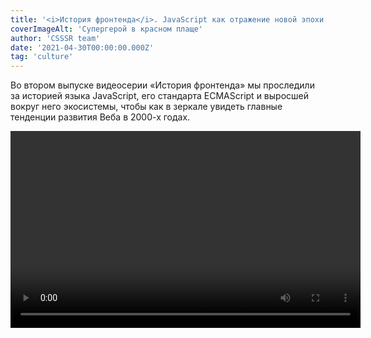 ```yaml
---
title: '<i>История фронтенда</i>. JavaScript как отражение новой эпохи'
coverImageAlt: 'Супергерой в красном плаще'
author: 'CSSSR team'
date: '2021-04-30T00:00:00.000Z'
tag: 'culture'
---
```


<Subtitle>Во втором выпуске видеосерии «История фронтенда» мы проследили за историей языка JavaScript, его стандарта ECMAScript и выросшей вокруг него экосистемы, чтобы как в зеркале увидеть главные тенденции развития Веба в 2000-х годах.</Subtitle>

<Video width="560" height="315">
  <iframe
    width="100%"
    height="100%"
    src="https://www.youtube.com/embed/sgyoKkAfGpU"
    frameborder="0"
    allow="accelerometer clipboard-write; encrypted-media; gyroscope; picture-in-picture"
    allowfullscreen
  />
</Video>

<Caption size='l'>
    Этот пост — статья-компаньон к видеоролику об истории фронтенд-разработки. Если вы его ещё не смотрели, сделайте это <a href="https://www.youtube.com/watch?v=sgyoKkAfGpU" target="_blank">сейчас</a>.
</Caption>

---

**В** 1995 г., в дикой спешке и по брифу с взаимоисключающими параграфами, был создан язык JavaScript. В следующие четверть века он отразил в своей истории весь путь развития фронтенда в целом. Сначала этот язык стал оружием в «войне браузеров» (и её заложником). Потом привёл к масштабному расколу в среде стандартизаторов — людей, которые предполагали, что все правила и механизмы Веба будут формироваться за закрытыми дверями. Одновременно он стал питательной средой для комьюнити разработчиков, которое само создавало себе инструменты и меняло их под свои нужды, не дожидаясь указаний сверху. В итоге JavaScript превратился в «живой стандарт», который формирует, расширяет и надстраивает сообщество вместе с организациями — обозначив этим разворот корпораций навстречу разработчикам, в сторону открытости и кооперации.

**Мы поподробнее расскажем о некоторых моментах, которые не уложились в ролик, а также приведём цитаты из источников и ссылки на интересные материалы.**

## Война браузеров

Историю о войне браузеров пересказывали множество раз, иногда <a href="https://thehistoryoftheweb.com/browser-wars/" target="_blank">получше</a>, иногда — <a href="https://youtu.be/Gh6N1uPjGno" target="_blank">в стиле канала НТВ</a>. Поэтому мы отметим лишь несколько отдельных деталей, связанных с нашим разговором про стандарты (и их отсутствие); плюс, как обычно, немного бесполезных фактов.

### Степень суровости

На своём пике война браузеров бушевала ожесточённо — разве что никого не убивали. К примеру, на сайте браузера Netscape Navigator была <a href="https://youtu.be/MzVFKzLD0LE?t=243" target="_blank">страница с «опровержением лжи»</a> Microsoft про их браузер — а у Microsoft своя, про враки Netscape. Андриссен в интервью оскорблял продукты Microsoft, а продакт-менеджер команды IE развешивал в коридорах его портреты, чтобы заряжать разработчиков яростью для сверхурочных.

**В общем, всё цивилизованно, культурно.**

<Video width="560" height="315">
  <iframe
    width="100%"
    height="100%"
    src="https://www.youtube.com/embed/Mni7B4H33OE?t=118"
    frameborder="0"
    allow="accelerometer clipboard-write; encrypted-media; gyroscope; picture-in-picture"
    allowfullscreen
  />
</Video>

Было у этой войны и официальное объявление. 7 декабря 1995 г., через полгода после рассылки своего циркуляра <a href="https://lettersofnote.com/2011/07/22/the-internet-tidal-wave/" target="_blank">«Цунами Интернета»</a>, Гейтс <a href="https://archive.seattletimes.com/archive/?date=19971207&slug=2576751" target="_blank">устроил пресс-конференцию</a> в годовщину нападения на Пёрл-Харбор. А чтобы журналисты точно всё поняли, он даже ввернул в свою речь слова «спящий великан проснулся» (в фильме Tora! Tora! Tora! японский адмирал так <a href="https://en.wikipedia.org/wiki/Isoroku_Yamamoto%27s_sleeping_giant_quote" target="_blank">описывает грядущую</a> месть США).

<Img
  src='/images/dont-resize/ru/frontend-history-java-script-as-a-reflection-of-a-new-era/mozilla-uber-alles/all.jpg'
  alt='Ящер Мозилла попирает ногами букву «е»'
  withOutProcessing
  align='left'
>

Наконец, в 1997 г. Microsoft нарочно устроила пышную премьеру Internet Explorer 4 не дома в Сиэтле, а на территории конкурента, в Кремниевой долине. Ночью разгорячённые разработчики IE утащили с корпоратива огромный логотип своего браузера, <a href="https://medium.com/@ddprrt/tales-from-the-browser-wars-mozilla-stomps-internet-explorer-799035887cb1" target="_blank">арендовали грузовик</a>, привезли букву «е» к офису Netscape и засунули в фонтан (тот самый, которым Андриссен <a href="https://youtu.be/sw5xp27Ohgg?t=40" target="_blank">хвастался</a> по телевизору). Но инженеры Netscape работали в офисе круглые сутки, поэтому вовремя заметили саботаж. Когда утром к офису подтянулись телевизионные съёмочные группы, букву уже <a href="http://home.snafu.de/tilman/mozilla/stomps.html" target="_blank">попирал ногами</a> ящер Мозилла, с плакатиком: «Netscape 72%, Microsoft 18%». К несчастью для Мозиллы, именно IE4 было суждено через пару лет <a href="https://web.archive.org/web/20081014143713/http://www.thecounter.com/stats/1999/March/browser.php" target="_blank">изменить</a> это соотношение на обратное: 20% — 60%.

### Гонка нововведений

Вообще-то поначалу это было даже классно. Пока Netscape одиноко сидел на Олимпе, Марк Андриссен просто ставил людей перед фактом: «Мы придумали классную штуку, теперь это стандарт». Так Netscape в одностороннем порядке ввёл в обиход Веба теги `<table>` и `<frame>`, куки, сертификаты SSL, запросы URL Query... и, конечно, JavaScript. Но когда игроков стало двое, эта самодеятельность вышла из-под контроля.

Доходило до смешного: например, вот это — <a href="http://mm.iit.uni-miskolc.hu/Data/texts/BOOKS/Using_HTML/ch16.htm#MicrosoftInternetExplorer" target="_blank">шестнадцать «словесных» цветов</a>, которые впервые предложил Internet Explorer 2. В ответ Netscape Navigator тут же выкатил свои (несовместимые, конечно) — <a href="http://mm.iit.uni-miskolc.hu/Data/texts/BOOKS/Using_HTML/ch15.htm#BackgroundGraphicsandColor" target="_blank">уже 140 штук</a>. Случайно написал название цвета из «чужой» палитры? Получай рандомный цвет, взятый из первых букв слова, переведённых в шестнадцатеричное число. Учебник едко отмечает, что это такая интероперабельность: просто <a href="http://mm.iit.uni-miskolc.hu/Data/texts/BOOKS/Using_HTML/ch16.htm#MicrosoftInternetExplorer" target="_blank">запомни</a>, что «гробница [президента] Гранта» = тёмно-красный, а «туба» = бледно-зелёный.

Или вот замечательная технология ActiveX, в рамках которой вызов в теге `<object>` автоматически скачивал и запускал код на машине пользователя со всеми правами. Поначалу единственной защитой от вредоносных скриптов было просто честное слово: каждый подписчик с ключом авторизации ActiveX (стоимость: $20 в год) обещал не писать вредоносные программы.

>Любопытно, что AJAX вырос из типичной фичи эпохи войны браузеров: функции XMLHttpRequest. Microsoft в одностороннем порядке засунула её в IE5 ещё в 1999 г., в рамках печально известной технологии ActiveX. ActiveX с тех пор умер, а вот эта функция стала очень популярной и вошла во все браузеры — сейчас у неё есть даже отдельный <a href="https://xhr.spec.whatwg.org/" target="_blank">стандарт</a>!

Самые популярные нововведения конкурента (такие, как JavaScript) приходилось копировать — но копии были неточными. Так появился **JScript**, аналог JavaScript — с маленькими, но очень коварными <a href="http://regmedia.co.uk/2007/10/31/jscriptdeviationsfromes3.pdf" target="_blank">отличиями</a> от движка SpiderMonkey в браузере Netscape (расхождения в работе с DOM, conditional compiling и др.).

<Img
  src='/images/dont-resize/ru/frontend-history-java-script-as-a-reflection-of-a-new-era/ie4/all.gif'
  alt='This site best viewed in ie4'
  withOutProcessing
  align='center'
>

А страдали от всего этого разработчики сайтов. Им приходилось постоянно подстраивать сайты под два разных, постоянно обновляемых браузера, с различиями в тегах, рендеринге, движках JavaScript и в какой-то момент даже с двумя разными реализациями DOM.

**Сплошь и рядом веб-дизайнеры сдавались и делали сайт только под один, лидирующий браузер:** _«Лучше смотреть в Netscape Navigator / Internet Explorer»_. Это стало настолько привычной практикой, что в популярном тогда <a href="https://www.uv.es/jordi/v3/html/html/" target="_blank">справочнике</a> по HTML от Netscape эта плашка — <a href="https://www.uv.es/jordi/v3/html/html/tags1.htm" target="_blank">пример того, как использовать тег &lt;a&gt; </a>.

<Img
  src='/images/dont-resize/ru/frontend-history-java-script-as-a-reflection-of-a-new-era/coca-cola/all.webp'
  alt='Top 10 worst 90s website designs coca-cola'
  withOutProcessing
  align='left'
>
<Caption size='s'>
    Или вот такая надпись на промосайте Coca-Cola: «Этот сайт лучше смотреть, разув глаза и через `SHOCKWAVE 6.0.` А, да, и `NETSCAPE 4.04` не помешает». Будь крутым, читай «Молоток».
</Caption>

### `<blink>` против `<marquee>`

Противники не всегда ломали стандарты, они также работали над их формированием. Первая рабочая группа по развитию HTML (тогда ещё в составе <a href="https://ru.wikipedia.org/wiki/%D0%98%D0%BD%D0%B6%D0%B5%D0%BD%D0%B5%D1%80%D0%BD%D1%8B%D0%B9_%D1%81%D0%BE%D0%B2%D0%B5%D1%82_%D0%98%D0%BD%D1%82%D0%B5%D1%80%D0%BD%D0%B5%D1%82%D0%B0" target="_blank">IETF</a>) представляла собой открытую email-конференцию для всех желающих — инженеров, учёных и IT-вендоров. Когда количество мнений, предложений и возражений в рассылке стало исчисляться тысячами в день, работа этой «рабочей группы» окончательно встала.

<Img
  src='/images/dont-resize/ru/frontend-history-java-script-as-a-reflection-of-a-new-era/team/all.jpeg'
  alt='Участники консорциума W3C в 2000 г.'
  withOutProcessing
  align='left'
>
<Caption size='s'>
    Это участники консорциума W3C в 2000 г. Рэггет третий слева во втором ряду.
</Caption>

Тогда Дэйв Рэггет (один из основателей молодого консорциума W3C и автор инициативы HTML+) <a href="https://www.w3.org/People/Raggett/book4/ch02.html" target="_blank">позвал на помощь</a> крупных игроков. В ноябре 1995 г. в Чикаго за один стол сели представители Netscape, Microsoft, Sun, Spyglass (b2b разработчик ПО), Pathfinder (один из первых больших веб-порталов, принадлежал медиахолдингу Time) и W3C. Был сформирован «редакционный экспертный совет HTML» (HTML Editorial Review Board), который мог быстро принимать решения и сразу их воплощать.

**Забавно, впрочем, что даже договориться сторонам помогла взаимная ненависть.** Первым, на чём сошёлся совет, была сделка: если Netscape уберёт поддержку ненавистного тега «мигание» (`<blink>`), то Microsoft в обмен на это навсегда забудет о столь же раздражающем теге «бегущая строка» (`<marquee>`).

<Video width="560" height="315">
  <iframe
    width="100%"
    height="100%"
    src="https://www.youtube.com/embed/w-6sC0cddwo?t=391"
    frameborder="0"
    allow="accelerometer clipboard-write; encrypted-media; gyroscope; picture-in-picture"
    allowfullscreen
  />
</Video>
<Caption size='s'>
    А ещё у Google есть про это пасхалки: по запросу `<marquee>` tag он показывает количество результатов <a href="https://yadi.sk/i/8JhLk8HC0hYvkQ" target="_blank">в виде бегущей строки</a>, а в выдаче по `<blink>` tag мигают все слова типа blink, flash и т. п.
</Caption>

Растопив таким образом лёд, конкуренты принялись за работу (например, быстро <a href="https://www.w3.org/People/Raggett/book4/ch02.html" target="_blank">договорились</a> о вышеупомянутом теге `<object>`) и достаточно оперативно зафиксировали <a href="https://en.wikipedia.org/wiki/HTML#HTML_3">несколько версий</a> HTML, вплоть до 4.01. После этого начался застой, описанный в видео. А вытащила стандарт из него только группа WHATWG (о которой ниже).

### Бесполезный факт

**Украла ли Microsoft браузер?** Согласно популярной версии, Microsoft просто купила устаревший браузер-конкурент Mosaic, вместо того чтобы разработать свой. Так сказать, подобрала объедки со стола гениального автора Андриссена.

<Img
  src='/images/dont-resize/ru/frontend-history-java-script-as-a-reflection-of-a-new-era/IE1-about/all.png'
  alt='Cамый первый релиз IE'
  withOutProcessing
  align='left'
>
<Caption size='s'>
    Видите? Это самый первый релиз IE, а версия какая-то странная.
</Caption>

На самом деле в 1995-м Microsoft приобрела уже совсем другой браузер — _Spyglass Mosaic_. Права на Mosaic принадлежали университету, куда входил <a href="https://ru.wikipedia.org/wiki/%D0%9D%D0%B0%D1%86%D0%B8%D0%BE%D0%BD%D0%B0%D0%BB%D1%8C%D0%BD%D1%8B%D0%B9_%D1%86%D0%B5%D0%BD%D1%82%D1%80_%D1%81%D1%83%D0%BF%D0%B5%D1%80%D0%BA%D0%BE%D0%BC%D0%BF%D1%8C%D1%8E%D1%82%D0%B5%D1%80%D0%BD%D1%8B%D1%85_%D0%BF%D1%80%D0%B8%D0%BB%D0%BE%D0%B6%D0%B5%D0%BD%D0%B8%D0%B9">центр NCSA</a>, а компания Spyglass была одним из лицензиатов на его коммерческое использование. Вместе с правами она получила от центра NCSA и исходный код — но глава разработки Spyglass Эрик Синк <a href="https://ericsink.com/Browser_Wars.html">утверждает</a>, что они сразу переписали браузер с нуля. В свою очередь, в Microsoft уже к третьей версии заменили почти весь код Spyglass (что неудивительно — там-то было кому).

**Тем не менее, из-за юридических требований Microsoft ещё одиннадцать лет в окошке About <a href="https://www.techrepublic.com/a/hub/i/2007/04/25/d1d5d81c-c3bd-11e2-bc00-02911874f8c8/iex6-1.PNG">писала</a> «основано на NCSA Mosaic». Чтобы наконец избавиться от этой надписи в IE7, им пришлось делать сторонний аудит кода!**

## Народный стандарт

Итак, разработчикам в войну приходилось непросто: _«паны дерутся, а у холопов чубы трещат»_. Даже в начале 2000-х люди всё ещё верстали дизайнерские страницы максимально тупыми, но безотказными способами, <a href="https://thehistoryoftheweb.com/tables-layout-absurd/">на таблицах и невидимых гифках-распорках</a>, почти полностью игнорируя CSS; а чтобы реализовать «типа динамический HTML», использовали фреймы (<a href="https://i.pinimg.com/originals/bc/55/af/bc55af9eb77dec83598d3ef1449b306a.jpg">два</a>, а то и <a href="https://storage.googleapis.com/blog-images-backup/1*tY3o3UFtBaMQ103en48qxA.png">больше</a>). Это было грубо, коряво, это ломало поисковики и читалки для слепых — но это был надёжный способ одинаково отображаться во всех браузерах.

Получался замкнутый круг: стандартизаторы и вендоры создавали всё новые инструменты, а разработчики продолжали упорно их игнорировать, полагаясь на старые «костыли». Сломанная страница и раздражённый клиент — куда страшнее, чем немного старомодный дизайн или отсутствие спецэффектов.

**Переломить эту ситуацию решила волонтёрская организация WaSP.**

### Чума на оба ваших DOMа

Одна из самых неприятных ситуаций эпохи войны браузеров возникла, когда раскололась надвое модель репрезентации документа <a href="https://ru.wikipedia.org/wiki/Document_Object_Model">DOM</a>. Сама по себе эта модель выросла из самой первой встроенной библиотеки JavaScript (гл. 3.5 книги <a href="https://dl.acm.org/doi/pdf/10.1145/3386327">JavaScript: The First 20 Years</a>), но теперь стала очередной дубинкой в драке.

В 1997 г. и Microsoft, и Netscape попытались одновременно реализовать Dynamic HTML через расширение модели DOM (т. н. «промежуточные DOM»: с `document.layers` у Netscape и `document.all` у Microsoft). Тогда только и разговоров было, что о Dynamic HTML, а Microsoft уже явно наступала Netscape на пятки. Видимо, это была отчаянная попытка застолбить перспективную технологию и вырвать победу у врага.

<Quote
    type='black'
>
  «Когда вышли оба браузера 4.0, с их всячески распиаренными (и проприетарными, и полностью несовместимыми) реализациями DHTML — вот это по-настоящему разъярило веб-разработчиков».<br/>
— <a href="https://www.xml.com/pub/a/2000/04/10/standards/wasp.html">Джеффри Зельдман, сооснователь WaSP</a>
</Quote>

**Терпение сообщества лопнуло. В 1998 г. группа дизайнеров и разработчиков <a href="https://css-tricks.com/chapter-7-standards/">основала организацию «Оса», WaSP</a> — Web Standards Project.**

>На своём сайте QuirksMode.org историк и активист стандартизации браузеров Петер-Пауль Кох <a href="https://web.archive.org/web/20031205223929/http://www.quirksmode.org:80/js/dom0.html">более подробно рассказывает</a> об истории версий DOM. А в интервью, процитированном выше, Джеффри Зельдман пламенно <a href="https://www.xml.com/pub/a/2000/04/10/standards/wasp.html">объясняет</a>, как работала WaSP и почему стандарты важны для обычных пользователей.

### Проект «Разгром»

Члены WaSP (а их вскоре стало десятки тысяч) не писали технических спецификаций и не заседали комитетами — вместо этого они заваливали корпорации письмами с требованием лучше поддерживать стандарты и исправлять ошибки, а также жалили их грандиозными публичными разносами новых версий «эксплорера» и «навигатора».

<Img
  src='/images/dont-resize/ru/frontend-history-java-script-as-a-reflection-of-a-new-era/wasp-1/all.png'
  alt='The Web Standards Project'
  withOutProcessing
  align='left'
>

<Quote type='black'>
  «Если не доведёте работу до конца — единственный наш ответ будет из огнемёта. Потому что это наша работа. За нами тысячи веб-разработчиков, а за ними — миллионы пользователей Веба.»
</Quote>

Позже они провели кампанию **Browser Upgrade Campaign**, вставляя в сайты редиректы и объяснения для новичков, почему важно обновить старый браузер. А крыло WaSP «Самураи CSS» разработало суперстрогий тест на корректность реализации CSS — <a href="https://en.wikipedia.org/wiki/Acid1">Box Acid Test</a>. Все браузеры смогли идеально его пройти только в 2008 г.!

<Quote type='black'>
  Консорциум W3C рекомендует стандарты. Он не может их насаждать. И уж точно он не будет устраивать публичные истерики из-за того, что их не соблюдают. Значит, будем мы.<br/>
  — <a href="https://www.xml.com/pub/a/2000/04/10/standards/wasp.html">Джеффри Зельдман, один из основателей WaSP</a>
</Quote>

В 2002 г. под впечатлением от работы WaSP инициативные группы разработчиков создали знаменитые **редизайны сайтов журнала Wired и телеканала ESPN**: с мощной опорой на стандарты и с семантически корректными, сложными HTML и CSS. Эти сайты надолго стали образцами нового подхода к веб-дизайну. А вскоре был основан сайт <a href="https://www.webdesignmuseum.org/web-design-history/css-zen-garden-2003">CSS Zen Garden</a> — демонстрационная страница, которая помогала популяризовать красоту и мощь CSS среди разработчиков и их клиентов по всему миру.

<Img
  src='/images/dont-resize/ru/frontend-history-java-script-as-a-reflection-of-a-new-era/espn/all.png'
  alt='Скриншот сайта телеканала ESPN'
  withOutProcessing
  align='left'
>

Сама WaSP планомерно, через атаки в прессе, форумы и письма, уломала Netscape включить «правильный» по стандартам движок Gecko (разработанный отдельной командой внутреннего подразделения Mozilla) в Navigator 5.0. Также WaSP сыграла важную роль в том, чтобы заставить Microsoft и Netscape вернуться от несовместимых «промежуточных DOM» к новому, единому стандарту DOM Level 1.

**Именно благодаря тому давлению, которое WaSP оказывала на корпорации, на веб-дизайнеров и даже на пользователей, им во многом удалось «затащить» Веб в будущее и смягчить урон от браузерной войны.**

### Свой Челик

Кроме агитации, WaSP поддерживала связь с неравнодушными разработчиками внутри браузерных команд. Одним из таких инсайдеров был молодой инженер <a href="https://en.wikipedia.org/wiki/Tantek_%C3%87elik">Тантек Челик</a> — сотрудник Microsoft.

Однажды Челика сделали лидом команды на разработке Internet Explorer для «Мака». Сделали... и забыли. Его команда просто затерялась в гигантском организме Microsoft и была предоставлена самой себе. <a href="https://hacks.mozilla.org/2012/02/tantek-celik-about-the-importance-of-web-standards/">Пообщавшись</a> с передовым веб-сообществом, в том числе с членами WaSP, Челик решил сделать что-нибудь хорошее. К удивлению Microsoft, в 2000 г. команда Челика сдала готовый браузер, IE5 для Mac OS: <a href="https://css-tricks.com/chapter-7-standards/">первый в мире с 99% поддержкой CSS1</a>. Прецедент был создан: уже через год высокий уровень поддержки CSS показал магистральный релиз IE6 для Windows. WaSP одержала очередную победу.

<Img
  src='/images/dont-resize/ru/frontend-history-java-script-as-a-reflection-of-a-new-era/about-tasman-ie5-mac-os-x/all.png'
  alt='O Tasman в IE5 Mac OS X'
  withOutProcessing
  align='center'
>
<Caption size='s'>
    У этого браузера даже пасхалка была в виде теста на корректность CSS, только в именами разработчиков вместо <a href="https://upload.wikimedia.org/wikipedia/commons/4/49/Acid1_reference.png">«рыбы»</a>.
</Caption>

**Но это ещё не всё: в процессе разработки тот же Челик придумал два важнейших CSS-хака эпохи: Doctype Switching и Box Model Hack.**

<Img
  src='/images/dont-resize/ru/frontend-history-java-script-as-a-reflection-of-a-new-era/box-model/all.png'
  alt='Наглядное представление Box Model Hack'
  withOutProcessing
  align='center'
>

Первый позволял <a href="https://css-tricks.com/look-back-history-css/#doctype-switching">надёжно переключать</a> новый браузер в режим совместимости со старой, кривой реализацией CSS под Internet Explorer. Второй <a href="https://css-tricks.com/look-back-history-css/#the-box-model-hack">всего в паре строчек</a> позволил обойти <a href="https://en.wikipedia.org/wiki/CSS_box_model#History">многолетний баг с шириной полей</a> у блока, которую неправильно рассчитывали старые «эксплореры», — чтобы корректно показывать в старом браузере новые страницы.

**Как <a href="https://css-tricks.com/look-back-history-css/#doctype-switching">сказал</a> Эрик Мейер, один из крёстных отцов веб-дизайна и разработчик CSS1: «Хак doctype switching спас CSS от смерти»**

## ECMAScript, Айк и Крокфорд

### Крок и я

<Img
  src='/images/dont-resize/ru/frontend-history-java-script-as-a-reflection-of-a-new-era/crok&me/all.png'
  alt='Слайд из презентации Б. Айка об истории JavaScript'
  withOutProcessing
  align='center'
>
<Caption size='s'>
    Слайд из <a href="https://brendaneich.com/wp-content/uploads/2017/12/dotJS-2017.pdf">презентации</a> Б. Айка об истории JavaScript.
</Caption>

**Так получилось, что в видео мы как бы противопоставляем Брендана Айка и Дугласа Крокфорда. Но, конечно, они не противники, а соратники — с очень разными типажами, но комплементарными, дополняющими друг друга.**

**Дуглас Крокфорд** — междисциплинарный человек, умеющий примирить разные миры, теорию и практику. Поступил в университет учиться телевещанию, программированием увлёкся случайно — и при этом всё равно больше всего любил беседовать с учёными-гуманитариями, узнавать, как они видят компьютеры и какие задачи хотят на них решить. Позже Крокфорд много работал в медиа: разрабатывал простенькие игры для Atari, развивал компьютерный монтаж в LucasFilms, работал с легендарными квестоделами в LucasArts и с разработчиками первой графической MMO-игры <a href="https://www.youtube.com/watch?v=VVpulhO3jyc">Habitat</a>.

<Video width="560" height="315">
  <iframe
    width="100%"
    height="100%"
    src="https://www.youtube.com/embed/6gIycu1gleQ?t=103 "
    frameborder="0"
    allow="accelerometer clipboard-write; encrypted-media; gyroscope; picture-in-picture"
    allowfullscreen
  />
</Video>

Он мастер компромисса и коммуникации («<a href="https://www.oreilly.com/library/view/javascript-the-good/9780596517748/">берите всё хорошее</a>, обходите плохое»), интеллигентный рыцарь user experience, который всегда на первое место ставит человека (будь это позитивный пользовательский опыт или удобство разработки) и старается убрать всё лишнее, упростить, оставив лишь ту технологию, которая решает проблему.

**Брендан Айк** — классический инженер с прецизионным лазерным умом, начинавший с самого низкоуровневого программирования на ассемблере (как он выражается в <a href="https://www.amazon.com/Coders-Work-Reflections-Craft-Programming/dp/1430219483">Coders at Work</a>, теперь он может отличить тех, кто в своё время не боялся поковыряться в битах). Он поступил на физика, но увлёкся программированием — а также конструированием языков и прочей теорией. Трудоголик со сверхъестественной концентрацией (как <a href="https://web.archive.org/web/20080208124612/http://wp.netscape.com/comprod/columns/techvision/innovators_be.html">описывал</a> его Андриссен), играющий на досуге на рояле, он в то же время умел подниматься над проблемой и работать на высоком философско-идеологическом уровне.

Он мечтал и мечтает по-максимуму поставить достижения computer science на службу пользователю, добиться максимальной элегантности решения, продумать нечто новое и более совершенное. **Как он любит выражаться, «сдвинуть стрелку» индустрии:** не просто дождаться, пока показатель вырастет естественным путём, а упереться и поднажать.

**И именно на этой тонкой грани между теорией и практикой они схлестнулись.**

Что важно, именно Айк стал автором <a href="https://mail.mozilla.org/pipermail/es-discuss/2008-August/003400.html">концепции «Гармония»</a>, которой он объединил две противоборствующие группы (ES3.1 и ES4) и решительно отсёк всё лишнее в собственном предложении, чтобы после <a href="https://brendaneich.com/2011/01/harmony-of-my-dreams/">6 лет размышлений</a> вернуться уже с проверенным, элегантным стандартом ES6, принятым сообществом на ура. Оба оказались прагматичными и умными людьми — но оба по-разному.

**Вот как один говорил о другом по свежим следам, в интервью 2009 г.:**

<Quote type='black'>
  **«Они решают не ту проблему.** Решается проблема «люди ненавидят JavaScript». Конечно, Брендану Айку не позавидуешь, он проделал великолепную работу, но делал её спешно, его запутало руководство, и получилось много плохого. И вот его уже больше десяти лет проклинают и демонизируют, какой он тупой, какой идиотский у него язык, — и всё это неправда. Там есть великолепные вещи, и он талантливейший человек.

  Так вот, теперь он пытается защитить свою репутацию и доказать, мол, я на самом деле умный парень, и я это докажу своим языком, в котором будут все удачные особенности, которые я в жизни видел: соберём их все вместе, и всё получится.

  Я думаю, не эту проблему нам нужно сейчас решать. А решать нам надо вот какую проблему: Веб сломан, и его надо чинить. Значит, нужно нащупывать дорожку вперёд. И моя главная претензия к предложениям Брендана — это то, что они нас отвлекают».<br/>
  — <a href="https://www.amazon.com/Coders-Work-Reflections-Craft-Programming/dp/1430219483">Douglas Crockford, Coders at Work</a>
</Quote>

## Бокс по переписке

В видео мы упоминаем язвительные статьи Крокфорда и ответ на них Айка.

Вот <a href="http://crockford.com/javascript/popular.html">статья</a>, грубоватая даже для Крокфорда, где он для красного словца даже перевирает историю создания языка (именно на это среагировал Айк, написав свой обиженный <a href="https://brendaneich.com/2008/04/popularity/">пост</a> с краткой историей появления JavaScript). «Это поразительный язык... в плохом смысле», «кошмарный DOM», «весь в уродливых язвах», «сляпан» «<a href="https://youtu.be/r5wD8KuTHnw?t=54">слишком много нот</a>, как сказал бы император Иосиф» — Крокфорд амуниции не жалеет, и всё это лишь для того, чтобы тут же сказать:

<Quote type='black'>
  «Но, несмотря на своё просто поразительное несовершенство, где-то внутри, в самой сути, JavaScript поймал нечто очень правильное. Если счистить с него всю труху*, обнаружишь выразительный, мощный язык программирования. Этот язык достойно используется во многих библиотеках Ajax с тем, чтобы надстроить и упорядочить DOM, давая нам платформу разработки для интерактивных приложений, выгружаемых как веб-страницы. Ajax стал популярным потому, что JavaScript работает. И работает на удивление хорошо. <...> Ajax дал ему второй шанс».<br/>
  <sub>`*` cruft: выдуманное слово для обозначения мусорного, лишнего, мешающего кода</sub>
</Quote>

А заканчивает статью так:

<Quote type='black'>
  «Лучше быть везучим, чем умным».<br/>

  — <a href="http://crockford.com/javascript/popular.html">Douglas Crockford, The World’s Most Misunderstood Programming Language Has Become the World’s Most Popular Programming Language</a>
</Quote>

Теперь вы, наверное, согласитесь, что реакция на такие комплименты может быть неоднозначной! Впрочем, контекст решает: эта статья от марта 2008 г. написана на самом пике внутреннего раскола в рабочей группе TC39 — <a href="https://images.ctfassets.net/23aumh6u8s0i/5XCGnIDuKgRGtOOOTksnHt/db28f09ac2c7fcae5a9569127a1f98c1/timeline2">после деления на группы ES3.1 и ES4</a>, но до «Гармонии» и примирения. В других своих текстах и тем более видео Крокфорд — сама интеллигентность.

<Video width="560" height="315">
  <iframe
    width="100%"
    height="100%"
    src="https://www.youtube.com/embed/Rj49rmc01Hs?t=303"
    frameborder="0"
    allow="accelerometer clipboard-write; encrypted-media; gyroscope; picture-in-picture"
    allowfullscreen
  />
</Video>
<Caption size='s'>
    Сам Айк тоже не прочь посмеяться над собой и своим языком. Вот он во время лекции целиком показывает ролик под названием «Фейлы JavaScript», отмечая, что «I LOL’d a lot». Правда, потом он не удерживается и тихонько поправляет автора: «Это вообще-то строка, но ладно».
</Caption>

### Репутация JavaScript: природа или воспитание?

По поводу изначальных задач JavaScript и о том, каким его видели начальники, партнёры (в лице Sun) и сам Брендан Айк (несколько ошибочно), мы уже сказали в видео. Здесь приведём просто более полную цитату из его <a href="https://a-z.readthedocs.io/en/latest/javascript.html">интервью</a>, где он рассказывает об изначальной задумке JavaScript:

> «Движущей силой тут была убеждённость (как минимум Марка Андриссена и меня, и ещё Билла Джоя из Sun), что HTML нуждается в т. н. «скриптовом языке» — языке программирования, которым легко пользоваться любителям и новичкам, код которого можно вписывать прямым текстом, прямо в разметку веб-страницы. Нашей целью было создать «язык-клей» для веб-дизайнеров и программистов-фрилансеров, которые строили бы веб-контент из компонентов (таких как изображения, плагины и Java-апплеты). Мы видели это так: Java — «язык компонентов», на котором пишут высокооплачиваемые программисты; а программисты-«склейщики», дизайнеры веб-страниц, собирают вместе компоненты и автоматизируют их взаимодействие с помощью JS.
>
>В этом смысле JS был аналогом Visual Basic, а Java — C++, если смотреть на семейство языков Microsoft, используемое на Windows и в приложениях под него. Это разделение труда внутри «пирамиды программистов» больше способствует инновациям, нежели ситуация, когда все программисты обязаны писать на «настоящих» языках (Java или C++), вместо «маленьких» скриптовых языков.
>
><...> Вообще, некоторые early adopters даже в конце 1995 г. (когда Netscape 2 был в бете) уже строили сложные веб-приложения с помощью JS и фреймов во фреймсетах, — предвосхищая таким образом Ajax, он же подход к разработке «Веб 2.0». Но компьютеры тогда были слабенькие, JS обладал весьма бедным набором браузерных API, а метод коммуникации с сервером обычно подразумевал перезагрузку всей страницы целиком."

<Img
  src='/images/dont-resize/ru/frontend-history-java-script-as-a-reflection-of-a-new-era/js-chronology-by-Ike/all.png'
  alt='История многочисленных наименований JavaScript: краткая версия от Айка'
  withOutProcessing
  align='center'
>
<Caption size='s'>
    История многочисленных наименований JavaScript: краткая версия от Айка.
</Caption>

Читая слова Айка, понимаешь, что некоторые проблемы JavaSсript исходили не только от вмешательства менеджеров или простого недопонимания: для языка задумывалась явно другая функция, нежели в реальности. В этом смысле интересно сравнить изначальный план Айка и Андриссена с перечнем основных проблем JavaScript, как их описал в 2001 г. Дуглас Крокфорд (в той самой <a href="http://crockford.com/javascript/javascript.html">статье про «Непонятый JavaScript»</a>):

* **Название**, которое вводит в заблуждение (Java, которая вовсе не Java) и создаёт ощущение «второсортности», ограниченности («-скрипт»).
* **Синтаксис**, похожий на неродственные языки — кажется процедурным, хотя ближе к функциональным языкам («Lisp в шкуре Си»).
* **Прилипшее амплуа** «языка для браузеров» (в то время как он может широко использоваться в других областях).
* **Улучшение вдогонку:** первые версии были объективно слабы и не имели важных элементов (обработка исключений, наследование и т. д.), что создало языку дурную славу.
* **Конструктивные промахи** при весьма удачном дизайне языка в целом («Как ни странно, ECMAScript как будто не желает исправлять перечисленные недостатки; видимо, предпочитают добавлять новые»).
* **Глючные имплементации** на раннем этапе (ранние JS-движки с обилием багов, встроенные в ещё более забагованные браузеры).
* **Очень плохие учебники** («Я отрецензировал этих книг десятки и пока могу посоветовать лишь одну»).
* **Очень плохой стандарт**: ECMAScript — трудночитаемый и тяжёлый для понимания (усугубляет проблему учебников).
* **Любители**: так как на JS [на тот момент] пишут почти всегда не-программисты, на JS почти нет хороших программ: «Лишь благодаря огромной выразительной силе JavaScript они добиваются чего-то полезного».
* **Неопределённость в том, является ли JS ООП**: Крокфорд говорит, что является — просто вы не умеете его готовить (и даёт пару подсказок).

### Домашняя страничка Б. Айка

<Img
  src='/images/dont-resize/ru/frontend-history-java-script-as-a-reflection-of-a-new-era/brendan-eich-homepage/all.png'
  alt='Изображение домашней страницы Brendan'
  withOutProcessing
  align='center'
>

**Издевательства над Айком продолжаются!** Чтобы подшутить над Бренданом и над тем, как используют JavaScript любители на своих домашних страничках, его коллеги по Netscape однажды сделали для него собственный <a href="http://web.archive.org/web/19981207072942/people.netscape.com/brendan/">вырвиглазный home page</a>. Тут есть и самодельные часы, и прыгающая гифка, ссылки на ASCII-анимашку (уже настоящую, созданную каким-то пользователем знаменитых Geocities) и на «учётную книгу» владельцев Porsche Boxster на Perl... и даже так называемый «блок с гик-кодом» (Geek Code).

>У этого <a href="https://en.wikipedia.org/wiki/Geek_Code">Geek Code</a> тоже интересная история. Жил он недолго, примерно с 1993 по 1996 гг.; его использовали, чтобы рассказать другим гикам о себе: параметрах своей внешности, роде занятий, любимых сериалах, областях науки и т. д. Самое удивительное, что прототипом для него послужил кодовый язык для знакомств между членами гомосексуальной субкультуры «медведей» — а те, в свою очередь, вдохновлялись кодом для спектральной классификации звёзд.

Вообще, тогдашние <a href="https://thehistoryoftheweb.com/why-do-we-call-it-a-homepage/">домашние странички</a> — это особая культура. Некоторые люди считают, что в них была непосредственность участия и творчества (как у домашних зинов или спектаклей), которой лишен сегодняшний интернет, и поэтому пытаются сохранить эту часть сетевой истории (об этом есть хорошее <a href="https://www.youtube.com/watch?v=2LzyRcLJdlg">видео</a>).

## Победа новой модели

Со стандартом HTML в 21 веке произошла история, похожая на другие описанные нами «заторы стандартизаторов». Но на этот раз помощь пришла откуда не ждали.

После публикации стандарта HTML 4 консорциум W3C <a href="https://css-tricks.com/chapter-7-standards/">увяз на много лет</a>, пытаясь полностью перевести весь Веб на XML. Предлагаемый язык XHTML был куда более строгим (такой небрежности, какая дозволительна в HTML, он бы никогда не простил), но зато куда более семантически элегантным и «правильным». И если вначале речь шла об обратной совместимости с HTML, то опубликованный в 2002 г. эскиз XHTML почти полностью её лишился (и это в интернете, где уже были десятки миллионов сайтов!).

<Quote type='black'>
  «XHTML 2 — это была такая красивейшая спецификация невероятной философской стройности, которая при этом не имела абсолютно ничего общего с реальным миром»<br/>
  — <a href="https://www.cnet.com/news/an-epitaph-for-the-web-standard-xhtml-2/">Брюс Лоусон, Opera</a>
</Quote>

В итоге в 2004 г. инженеры из Apple, Mozilla и Opera (включая Айка, <a href="https://ru.wikipedia.org/wiki/%D0%9B%D0%B8,_%D0%A5%D0%BE%D0%BA%D0%BE%D0%BD_%D0%92%D0%B8%D1%83%D0%BC">Хокона Ли</a>, <a href="https://ru.wikipedia.org/wiki/%D0%A5%D0%B8%D0%BA%D1%81%D0%BE%D0%BD,_%D0%AF%D0%BD">Яна Хиксона</a> и <a href="https://en.wikipedia.org/wiki/Dave_Hyatt">Дэйва Хайата</a>) не выдержали и создали собственную группу: **WHATWG**. Цель у них была чёткая: расширить и улучшить существующий HTML таким образом, чтобы <a href="https://whatwg.org/charter">поддержать разработку более сложных веб-приложений</a>.

Модель работы WHATWG была так же проста, как её <a href="https://en.wikipedia.org/wiki/WHATWG#/media/File:WHATWG_logo.svg">логотип</a>: любые предложенные функции и теги давались на обсуждение и обкатку разработчикам браузеров, которые на пробу внедряли их в экспериментальном режиме. А в стандарт добавлялись только те фичи, которые не просто не вызывали ни у кого возражений — а **уже** имели как минимум две интероперабельных реализации!

Спустя три года консорциум W3C был вынужден де-факто принять их эскиз нового стандарта HTML5 (в этому времени W3C не обновлял HTML уже 8 лет). В 2011 г. HTML5 стал «живущим», то есть непрерывно обновляемым стандартом; в 2014 г. W3C официально признала свою второстепенную роль в процессе (отныне консорциум просто фиксировал изменения, разработанные WHATWG).

**Наконец, в 2019 г. W3C полностью свернул работу над HTML и официально передал право публиковать этот стандарт группе WHATWG.**

Также WHATWG подхватили развитие других стандартов: под их присмотр ещё в 2004 г. ушёл DOM, они же с 2012 г. развивают в «живом» режиме API XMLHttpRequest. Словом, модель «отраслевые корпорации + комьюнити» снова доказала свою жизнеспособность.

`* * *`

В названии видео мы заявили о том, что история JavaScript стала как бы отражением эпохи в развитии фронтенда. И действительно, многие из приведённых примеров демонстрируют похожую траекторию: хаос «войны», муки стандартизации, застой, затем низовая инициатива по модернизации в среде разработчиков, и наконец победа интегрированного подхода — при котором корпорации сотрудничают со свободным комьюнити, большая часть проприетарных решений просто вымерла (уступив место бесконечной <a href="https://youtu.be/SpeDK1TPbew?t=311">рекомбинации открытых модулей</a>), а почти все главные стандарты стали «живущими».

И если мы не упомянем здесь слово «конвергенция», то только потому, что настоящая конвергенция — внедрение концепции SPA и множества новых фреймворков и библиотек для её реализации — в истории фронтенда ещё впереди.
